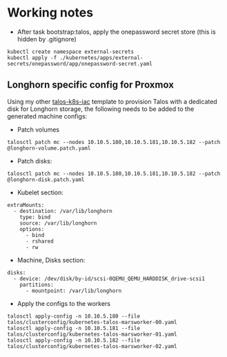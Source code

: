 # Working notes

- After task bootstrap:talos, apply the onepassword secret store (this is hidden by .gitignore)
```
kubectl create namespace external-secrets
kubectl apply -f ./kubernetes/apps/external-secrets/onepassword/app/onepassword-secret.yaml
```

## Longhorn specific config for Proxmox
Using my other [talos-k8s-iac](https://github.com/tslamars/talos-k8s-iac) template to provision Talos with a dedicated disk for Longhorn storage, the following needs to be added to the generated machine configs:

- Patch volumes
```
talosctl patch mc --nodes 10.10.5.180,10.10.5.181,10.10.5.182 --patch @longhorn-volume.patch.yaml
```

- Patch disks:
```
talosctl patch mc --nodes 10.10.5.180,10.10.5.181,10.10.5.182 --patch @longhorn-disk.patch.yaml
```

- Kubelet section:
```
extraMounts:
  - destination: /var/lib/longhorn
    type: bind
    source: /var/lib/longhorn
    options:
      - bind
      - rshared
      - rw
```
- Machine, Disks section:
```
disks:
  - device: /dev/disk/by-id/scsi-0QEMU_QEMU_HARDDISK_drive-scsi1
    partitions:
      - mountpoint: /var/lib/longhorn
```

- Apply the configs to the workers
```
talosctl apply-config -n 10.10.5.180 --file talos/clusterconfig/kubernetes-talos-marsworker-00.yaml
talosctl apply-config -n 10.10.5.181 --file talos/clusterconfig/kubernetes-talos-marsworker-01.yaml
talosctl apply-config -n 10.10.5.182 --file talos/clusterconfig/kubernetes-talos-marsworker-02.yaml
```